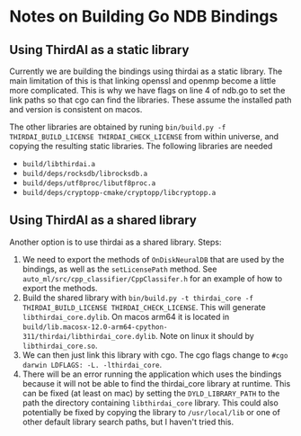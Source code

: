 # Notes on Building Go NDB Bindings

## Using ThirdAI as a static library

Currently we are building the bindings using thirdai as a static library. The main limitation of this is that linking openssl and openmp become a little more complicated. This is why we have flags on line 4 of ndb.go to set the link paths so that cgo can find the libraries. These assume the installed path and version is consistent on macos. 

The other libraries are obtained by runing `bin/build.py -f THIRDAI_BUILD_LICENSE THIRDAI_CHECK_LICENSE` from within universe, and copying the resulting static libraries. 
The following libraries are needed
- `build/libthirdai.a`
- `build/deps/rocksdb/librocksdb.a`
- `build/deps/utf8proc/libutf8proc.a`
- `build/deps/cryptopp-cmake/cryptopp/libcryptopp.a`

## Using ThirdAI as a shared library

Another option is to use thirdai as a shared library. 
Steps:
1. We need to export the methods of `OnDiskNeuralDB` that are used by the bindings, as well as the `setLicensePath` method. See `auto_ml/src/cpp_classifier/CppClassifer.h` for an example of how to export the methods.
2. Build the shared library with `bin/build.py -t thirdai_core -f THIRDAI_BUILD_LICENSE THIRDAI_CHECK_LICENSE`. This will generate `libthirdai_core.dylib`. On macos arm64 it is located in `build/lib.macosx-12.0-arm64-cpython-311/thirdai/libthirdai_core.dylib`. Note on linux it should by `libthirdai_core.so`.
3. We can then just link this library with cgo. The cgo flags change to `#cgo darwin LDFLAGS: -L. -lthirdai_core`. 
4. There will be an error running the application which uses the bindings because it will not be able to find the thirdai_core library at runtime. This can be fixed (at least on mac) by setting the `DYLD_LIBRARY_PATH` to the path the directory containing `libthirdai_core` library. This could also potentially be fixed by copying the library to `/usr/local/lib` or one of other default library search paths, but I haven't tried this. 